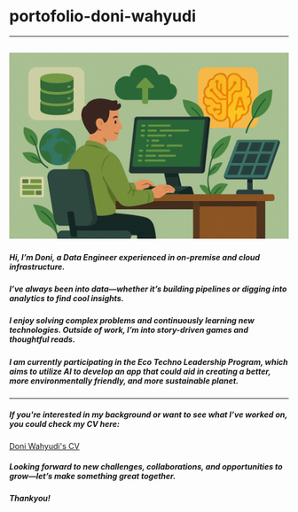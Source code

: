 # portofolio-doni-wahyudi
---
![Banner](https://github.com/doni-wahyudi/portofolio-doni-wahyudi/blob/main/banner.png)
---
##### Hi, I’m Doni, a Data Engineer experienced in on-premise and cloud infrastructure. 
##### I’ve always been into data—whether it’s building pipelines or digging into analytics to find cool insights. 
##### I enjoy solving complex problems and continuously learning new technologies. Outside of work, I’m into story-driven games and thoughtful reads. 
##### I am currently participating in the Eco Techno Leadership Program, which aims to utilize AI to develop an app that could aid in creating a better, more environmentally friendly, and more sustainable planet.
---
##### If you're interested in my background or want to see what I’ve worked on, you could check my CV here:
[Doni Wahyudi's CV](https://github.com/doni-wahyudi/portofolio-doni-wahyudi/blob/main/cv-pdf/CV%20Doni%20Wahyudi.pdf)

##### Looking forward to new challenges, collaborations, and opportunities to grow—let’s make something great together.
##### Thankyou!
